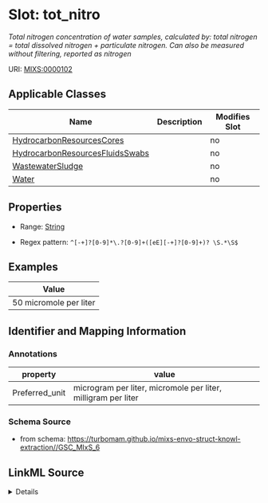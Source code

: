 # Slot: tot_nitro


_Total nitrogen concentration of water samples, calculated by: total nitrogen = total dissolved nitrogen + particulate nitrogen. Can also be measured without filtering, reported as nitrogen_



URI: [MIXS:0000102](https://w3id.org/mixs/0000102)



<!-- no inheritance hierarchy -->




## Applicable Classes

| Name | Description | Modifies Slot |
| --- | --- | --- |
[HydrocarbonResourcesCores](HydrocarbonResourcesCores.md) |  |  no  |
[HydrocarbonResourcesFluidsSwabs](HydrocarbonResourcesFluidsSwabs.md) |  |  no  |
[WastewaterSludge](WastewaterSludge.md) |  |  no  |
[Water](Water.md) |  |  no  |







## Properties

* Range: [String](String.md)

* Regex pattern: `^[-+]?[0-9]*\.?[0-9]+([eE][-+]?[0-9]+)? \S.*\S$`






## Examples

| Value |
| --- |
| 50 micromole per liter |

## Identifier and Mapping Information





### Annotations

| property | value |
| --- | --- |
| Preferred_unit | microgram per liter, micromole per liter, milligram per liter |



### Schema Source


* from schema: https://turbomam.github.io/mixs-envo-struct-knowl-extraction//GSC_MIxS_6




## LinkML Source

<details>
```yaml
name: tot_nitro
annotations:
  Preferred_unit:
    tag: Preferred_unit
    value: microgram per liter, micromole per liter, milligram per liter
description: 'Total nitrogen concentration of water samples, calculated by: total
  nitrogen = total dissolved nitrogen + particulate nitrogen. Can also be measured
  without filtering, reported as nitrogen'
title: total nitrogen concentration
notes:
- concentration
- nitrogen
- total
examples:
- value: 50 micromole per liter
from_schema: https://turbomam.github.io/mixs-envo-struct-knowl-extraction//GSC_MIxS_6
rank: 1000
slot_uri: MIXS:0000102
multivalued: false
alias: tot_nitro
domain_of:
- HydrocarbonResourcesCores
- HydrocarbonResourcesFluidsSwabs
- WastewaterSludge
- Water
range: string
required: false
recommended: false
pattern: ^[-+]?[0-9]*\.?[0-9]+([eE][-+]?[0-9]+)? \S.*\S$

```
</details>